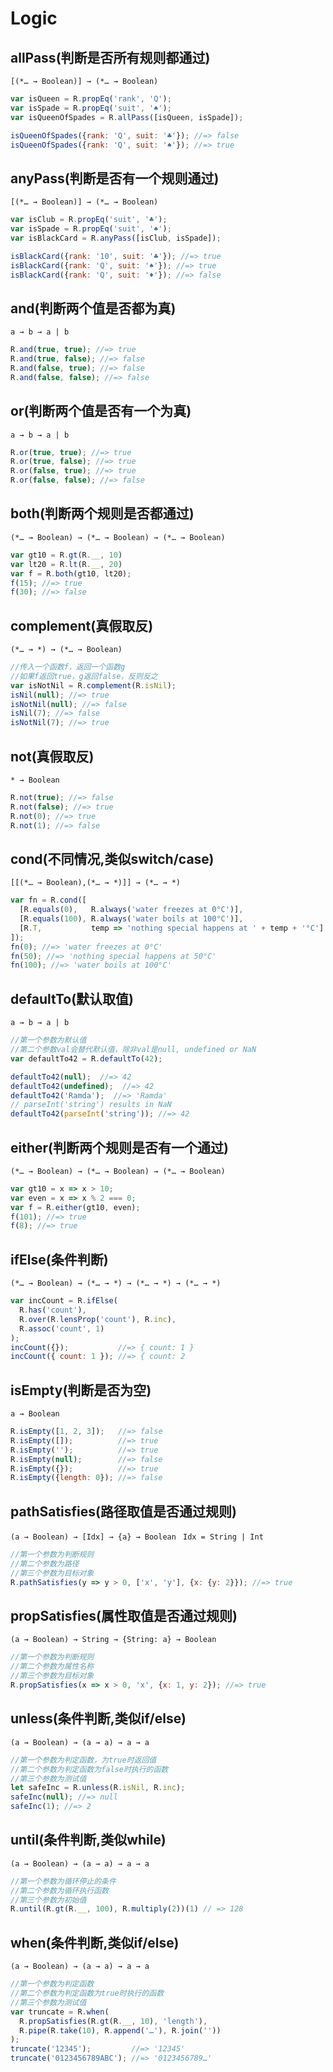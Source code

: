 # Logic

## allPass(判断是否所有规则都通过)

`[(*… → Boolean)] → (*… → Boolean) `

```javascript
var isQueen = R.propEq('rank', 'Q');
var isSpade = R.propEq('suit', '♠︎');
var isQueenOfSpades = R.allPass([isQueen, isSpade]);

isQueenOfSpades({rank: 'Q', suit: '♣︎'}); //=> false
isQueenOfSpades({rank: 'Q', suit: '♠︎'}); //=> true
```

## anyPass(判断是否有一个规则通过)

`[(*… → Boolean)] → (*… → Boolean) `

```javascript
var isClub = R.propEq('suit', '♣');
var isSpade = R.propEq('suit', '♠');
var isBlackCard = R.anyPass([isClub, isSpade]);

isBlackCard({rank: '10', suit: '♣'}); //=> true
isBlackCard({rank: 'Q', suit: '♠'}); //=> true
isBlackCard({rank: 'Q', suit: '♦'}); //=> false
```

## and(判断两个值是否都为真)

`a → b → a | b `

```javascript
R.and(true, true); //=> true
R.and(true, false); //=> false
R.and(false, true); //=> false
R.and(false, false); //=> false
```

## or(判断两个值是否有一个为真)

`a → b → a | b `

```javascript
R.or(true, true); //=> true
R.or(true, false); //=> true
R.or(false, true); //=> true
R.or(false, false); //=> false
```

## both(判断两个规则是否都通过)

`(*… → Boolean) → (*… → Boolean) → (*… → Boolean) `

```javascript
var gt10 = R.gt(R.__, 10)
var lt20 = R.lt(R.__, 20)
var f = R.both(gt10, lt20);
f(15); //=> true
f(30); //=> false
```

## complement(真假取反)

`(*… → *) → (*… → Boolean) `

```javascript
//传入一个函数f，返回一个函数g
//如果f返回true，g返回false，反则反之
var isNotNil = R.complement(R.isNil);
isNil(null); //=> true
isNotNil(null); //=> false
isNil(7); //=> false
isNotNil(7); //=> true
```

## not(真假取反)

`* → Boolean `

```javascript
R.not(true); //=> false
R.not(false); //=> true
R.not(0); //=> true
R.not(1); //=> false
```

## cond(不同情况,类似switch/case)

`[[(*… → Boolean),(*… → *)]] → (*… → *) `

```javascript
var fn = R.cond([
  [R.equals(0),   R.always('water freezes at 0°C')],
  [R.equals(100), R.always('water boils at 100°C')],
  [R.T,           temp => 'nothing special happens at ' + temp + '°C']
]);
fn(0); //=> 'water freezes at 0°C'
fn(50); //=> 'nothing special happens at 50°C'
fn(100); //=> 'water boils at 100°C'
```

## defaultTo(默认取值)

`a → b → a | b `

```javascript
//第一个参数为默认值
//第二个参数val会替代默认值，除非val是null, undefined or NaN
var defaultTo42 = R.defaultTo(42);

defaultTo42(null);  //=> 42
defaultTo42(undefined);  //=> 42
defaultTo42('Ramda');  //=> 'Ramda'
// parseInt('string') results in NaN
defaultTo42(parseInt('string')); //=> 42
```

## either(判断两个规则是否有一个通过)

`(*… → Boolean) → (*… → Boolean) → (*… → Boolean) `

```javascript
var gt10 = x => x > 10;
var even = x => x % 2 === 0;
var f = R.either(gt10, even);
f(101); //=> true
f(8); //=> true
```

## ifElse(条件判断)

`(*… → Boolean) → (*… → *) → (*… → *) → (*… → *) `

```javascript
var incCount = R.ifElse(
  R.has('count'),
  R.over(R.lensProp('count'), R.inc),
  R.assoc('count', 1)
);
incCount({});           //=> { count: 1 }
incCount({ count: 1 }); //=> { count: 2 
```

## isEmpty(判断是否为空)

`a → Boolean `

```javascript
R.isEmpty([1, 2, 3]);   //=> false
R.isEmpty([]);          //=> true
R.isEmpty('');          //=> true
R.isEmpty(null);        //=> false
R.isEmpty({});          //=> true
R.isEmpty({length: 0}); //=> false
```

## pathSatisfies(路径取值是否通过规则)

`(a → Boolean) → [Idx] → {a} → Boolean ` `Idx = String | Int `

```javascript
//第一个参数为判断规则
//第二个参数为路径
//第三个参数为目标对象
R.pathSatisfies(y => y > 0, ['x', 'y'], {x: {y: 2}}); //=> true
```

## propSatisfies(属性取值是否通过规则)

`(a → Boolean) → String → {String: a} → Boolean `

```javascript
//第一个参数为判断规则
//第二个参数为属性名称
//第三个参数为目标对象
R.propSatisfies(x => x > 0, 'x', {x: 1, y: 2}); //=> true
```

## unless(条件判断,类似if/else)

`(a → Boolean) → (a → a) → a → a `

```javascript
//第一个参数为判定函数，为true时返回值
//第二个参数为判定函数为false时执行的函数
//第三个参数为测试值
let safeInc = R.unless(R.isNil, R.inc);
safeInc(null); //=> null
safeInc(1); //=> 2
```

## until(条件判断,类似while)

`(a → Boolean) → (a → a) → a → a `

```javascript
//第一个参数为循环停止的条件
//第二个参数为循环执行函数
//第三个参数为初始值
R.until(R.gt(R.__, 100), R.multiply(2))(1) // => 128
```

## when(条件判断,类似if/else)

`(a → Boolean) → (a → a) → a → a `

```javascript
//第一个参数为判定函数
//第二个参数为判定函数为true时执行的函数
//第三个参数为测试值
var truncate = R.when(
  R.propSatisfies(R.gt(R.__, 10), 'length'),
  R.pipe(R.take(10), R.append('…'), R.join(''))
);
truncate('12345');         //=> '12345'
truncate('0123456789ABC'); //=> '0123456789…'
```

